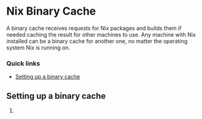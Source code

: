 # Nix Binary Cache
A binary cache receives requests for Nix packages and builds them if needed caching the result for 
other machines to use. Any machine with Nix installed can be a binary cache for another one, no 
matter the operating system Nix is running on.

### Quick links
* [Setting up a binary cache](#setting-up-a-binary-cache)

## Setting up a binary cache
1. 
